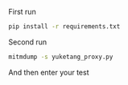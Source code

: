 First run
```cmd
pip install -r requirements.txt
```

Second run
```cmd
mitmdump -s yuketang_proxy.py
```

And then enter your test
